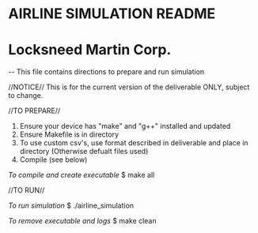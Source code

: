 # AIRLINE SIMULATION README
# Locksneed Martin Corp.

-- This file contains directions to prepare and run simulation

   //NOTICE//
   This is for the current version of the deliverable ONLY, subject to change.

   //TO PREPARE//
   1. Ensure your device has "make" and "g++" installed and updated
   2. Ensure Makefile is in directory
   3. To use custom csv's, use format described in deliverable and place in directory (Otherwise defualt files used)
   4. Compile (see below)
   
   *To compile and create executable*
   $ make all

   //TO RUN//

   *To run simulation*
   $ ./airline_simulation
   
   *To remove executable and logs*
   $ make clean

   

  
